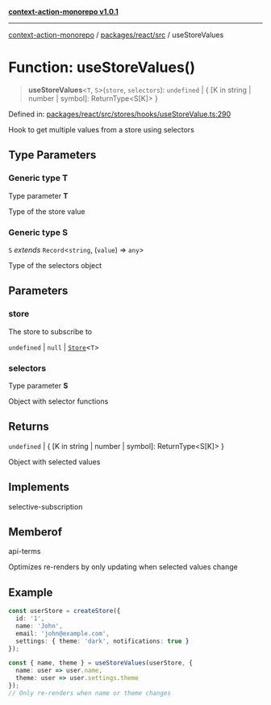 [**context-action-monorepo v1.0.1**](../../../../README.md)

***

[context-action-monorepo](../../../../README.md) / [packages/react/src](../README.md) / useStoreValues

# Function: useStoreValues()

> **useStoreValues**\<`T`, `S`\>(`store`, `selectors`): `undefined` \| \{ \[K in string \| number \| symbol\]: ReturnType\<S\[K\]\> \}

Defined in: [packages/react/src/stores/hooks/useStoreValue.ts:290](https://github.com/mineclover/context-action/blob/2861d61b4b5d930e9e7f5277983455dc296dc859/packages/react/src/stores/hooks/useStoreValue.ts#L290)

Hook to get multiple values from a store using selectors

## Type Parameters

### Generic type T

Type parameter **T**

Type of the store value

### Generic type S

`S` *extends* `Record`\<`string`, (`value`) => `any`\>

Type of the selectors object

## Parameters

### store

The store to subscribe to

`undefined` | `null` | [`Store`](../classes/Store.md)&lt;`T`&gt;

### selectors

Type parameter **S**

Object with selector functions

## Returns

`undefined` \| \{ \[K in string \| number \| symbol\]: ReturnType\<S\[K\]\> \}

Object with selected values

## Implements

selective-subscription

## Memberof

api-terms

Optimizes re-renders by only updating when selected values change

## Example

```typescript
const userStore = createStore({ 
  id: '1', 
  name: 'John', 
  email: 'john@example.com',
  settings: { theme: 'dark', notifications: true }
});

const { name, theme } = useStoreValues(userStore, {
  name: user => user.name,
  theme: user => user.settings.theme
});
// Only re-renders when name or theme changes
```
